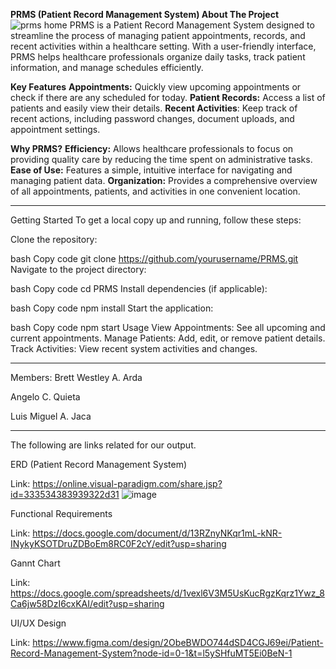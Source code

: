 **PRMS (Patient Record Management System)
About The Project**
![prms home](https://github.com/user-attachments/assets/a1292461-cfbe-495d-ba1a-76f588a69e1a)
PRMS is a Patient Record Management System designed to streamline the process of managing patient appointments, records, and recent activities within a healthcare setting. With a user-friendly interface, PRMS helps healthcare professionals organize daily tasks, track patient information, and manage schedules efficiently.

**Key Features**
    **Appointments:** Quickly view upcoming appointments or check if there are any scheduled for today.
    **Patient Records:** Access a list of patients and easily view their details.
    **Recent Activities**: Keep track of recent actions, including password changes, document uploads, and appointment settings.

**Why PRMS?**
    **Efficiency:** Allows healthcare professionals to focus on providing quality care by reducing the time spent on administrative tasks.
    **Ease of Use:** Features a simple, intuitive interface for navigating and managing patient data.
    **Organization:** Provides a comprehensive overview of all appointments, patients, and activities in one convenient location.

------------------------------------------------------------------------------

Getting Started
To get a local copy up and running, follow these steps:

Clone the repository:

bash
Copy code
git clone https://github.com/yourusername/PRMS.git
Navigate to the project directory:

bash
Copy code
cd PRMS
Install dependencies (if applicable):

bash
Copy code
npm install
Start the application:

bash
Copy code
npm start
Usage
View Appointments: See all upcoming and current appointments.
Manage Patients: Add, edit, or remove patient details.
Track Activities: View recent system activities and changes.

------------------------------------------------------------------------------

Members: 
  Brett Westley A. Arda
  
  Angelo C. Quieta
  
  Luis Miguel A. Jaca


------------------------------------------------------------------------------


The following are links related for our output.



ERD (Patient Record Management System)

Link: https://online.visual-paradigm.com/share.jsp?id=333534383939322d31
![image](https://github.com/user-attachments/assets/b2d250de-e43d-474c-912e-4d190ee60fd4)



Functional Requirements

Link: https://docs.google.com/document/d/13RZnyNKqr1mL-kNR-INykyKSOTDruZDBoEm8RC0F2cY/edit?usp=sharing

Gannt Chart

Link: https://docs.google.com/spreadsheets/d/1vexl6V3M5UsKucRgzKqrz1Ywz_8Ca6jw58DzI6cxKAI/edit?usp=sharing

UI/UX Design

Link: https://www.figma.com/design/2ObeBWDO744dSD4CGJ69ei/Patient-Record-Management-System?node-id=0-1&t=l5ySHfuMT5Ei0BeN-1

